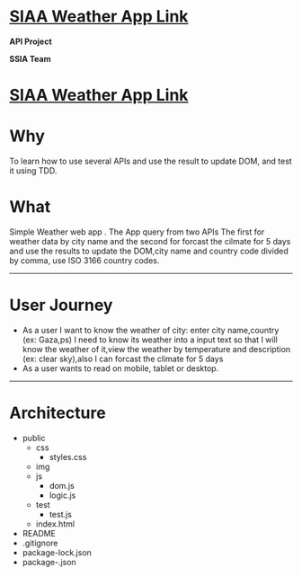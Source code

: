 # **[SIAA Weather App Link](https://facg5.github.io/SSIA-API-WeatherApp/public/index.html)**
**API Project**

**SSIA Team**


# **[SIAA Weather App Link](https://facg5.github.io/SSIA-API-WeatherApp/public/index.html)**

# **Why**

To learn how to use several APIs and use the result to update DOM, and test it using TDD.

# **What**

Simple Weather web app . The App query from two APIs The first for weather data by city name and the second for forcast the cilmate for 5 days and use the results to update the DOM,city name and country code divided by comma, use ISO 3166 country codes.
___

# **User Journey**
* As a user I want to know the weather of city: enter city name,country (ex: Gaza,ps) I need to know its weather into a input text so that I will know the weather of it,view the weather by temperature and description (ex: clear sky),also I can forcast the climate for 5 days
* As a user wants to read on mobile, tablet or desktop.
___

# **Architecture**

* public
  * css
    * styles.css
  * img
  * js
    * dom.js
    * logic.js
  * test
    * test.js
  * index.html
* README
* .gitignore 
* package-lock.json
* package-.json



